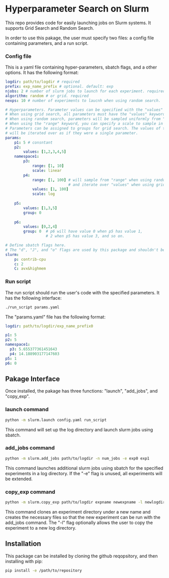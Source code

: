 # Hyperparameter Search on Slurm


This repo provides code for easily launching jobs on Slurm systems. It supports Grid Search and Random Search.

In order to use this pakage, the user must specify two files: a config file containing parameters, and a run script.

### Config file

This is a yaml file containing hyper-parameters, sbatch flags, and a other options. It has the following format:

```yaml
logdir: path/to/logdir # required
prefix: exp_name_prefix # optional. default: exp
njobs: 2 # number of slurm jobs to launch for each experiment. required
algorithm: random # or grid. required
nexps: 10 # number of experiments to laucnh when using random search.

# Hyperparameters. Parameter values can be specified with the "values" and "range" keywords.
# When using grid search, all parameters must have the "values" keyword or be constant.
# When using random search, parameters will be sampled uniformly from "range" if specified else "values".
# When using the "range" keyword, you can specify a scale to sample in (linear or log). 
# Parameters can be assigned to groups for grid search. The values of the grouped parameters
# will be iterated over as if they were a single parameter.
params: 
    p1: 5 # consntant
    p2:
        values: [1,2,3,4,5]
    namespace1:
        p3:
            range: [1, 10]
            scale: linear
        p4:
            range: [1, 100] # will sample from "range" when using random search,
                            # and iterate over "values" when using grid search.
            values: [1, 100]
            scale: log
    
    p5:
        values: [1,3,5]
        group: 0
    
    p6:
        values: [0,2,4]
        group: 0  # p6 will have value 0 when p5 has value 1,
                  # 2 when p5 has value 3, and so on.

# Define sbatch flags here.
# The "d", "J", and "o" flags are used by this package and shouldn't be defined here.
slurm:
    p: contrib-cpu
    c: 2
    C: avx&highmem
```

### Run script

The run script should run the user's code with the specified parameters. It has the following interface:

```bash
./run_script params.yaml
```

The "params.yaml" file has the following format:

```yaml
logdir: path/to/logdir/exp_name_prefix0

p1: 5
p2: 5
namespace1:
  p3: 5.655377361451643
  p4: 14.188903177147603
p5: 1
p6: 0
```


## Pakage Interface

Once installed, the pakage has three functions: "launch", "add_jobs", and "copy_exp".

### launch command

```bash
python -m slurm.launch config.yaml run_script
```

This command will set up the log directory and launch slurm jobs using sbatch.

### add_jobs command

```bash
python -m slurm.add_jobs path/to/logdir -n num_jobs -e exp0 exp1
```

This command launches additional slurm jobs using sbatch for the specified experiments in a log directory. If the "-e" flag is unused, all experiments will be extended.

### copy_exp command

```bash
python -m slurm.copy_exp path/to/logdir expname newexpname -l newlogdir
```

This command clones an experiment directory under a new name and creates the necessary files so that the new experiment can be run with the add_jobs command. The "-l" flag optionally allows the user to copy the experiment to a new log directory.


## Installation

This package can be installed by cloning the github reqopsitory, and then installing with pip:

```bash
pip install -e /path/to/repository
```
